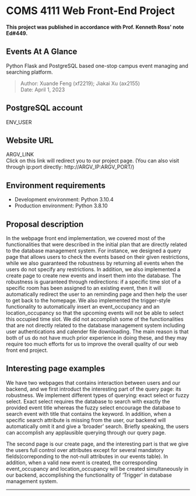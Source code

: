 # COMS 4111 Web Front-End Project

**This project was published in accordance with Prof. Kenneth Ross' note Ed#449.**  

## Events At A Glance

Python Flask and PostgreSQL based one-stop campus event managing and searching platform.

> Author: Xuande Feng (xf2219); Jiakai Xu (ax2155)  
> Date: April 1, 2023

## PostgreSQL account

ENV_USER

## Website URL

ARGV_LINK   
Click on this link will redirect you to our project page. 
(You can also visit through ip:port directly: http://ARGV_IP:ARGV_PORT/)

## Environment requirements

- Development environment: Python 3.10.4
- Production environment: Python 3.8.10

## Proposal description  
In the webpage front end implementation, we covered most of the functionalities that were described in the initial plan that are directly related to the database management system. For instance, we designed a query page that allows users to check the events based on their given restrictions, while we also guaranteed the robustness by returning all events when the users do not specify any restrictions. In addition, we also implemented a create page to create new events and insert them into the database. The robustness is guaranteed through redirections: if a specific time slot of a specific room has been assigned to an existing event, then it will automatically redirect the user to an reminding page and then help the user to get back to the homepage. We also implemented the trigger-style functionality to automatically insert an event_occupancy and an location_occupancy so that the upcoming events will not be able to select this occupied time slot. We did not accomplish some of the functionalities that are not directly related to the database management system including user authentications and calender file downloading. The main reason is that both of us do not have much prior experience in doing these, and they may require too much efforts for us to improve the overall quality of our web front end project.  

## Interesting page examples

We have two webpages that contains interaction between users and our backend, and we first introduct the interesting part of the query page: its robustness. We implement different types of querying: exact select or fuzzy select. Exact select requires the database to search with exactly the provided event title whereas the fuzzy select encourage the database to search event with title that contains the keyword. In addition, when a specific search attribute is missing from the user, our backend will automatically omit it and give a ‘broader’ search. Briefly speaking, the users can accomplish any applausible querying through our query page.  
  
The second page is our create page, and the interesting part is that we give the users full control over attributes except for several mandatory fields(correponding to the not-null attributes in our events table). In addition, when a valid new event is created, the corresponding event_occupancy and location_occupancy will be created simultaneously in our backend, accomplishing the functionality of ‘Trigger’ in database management system.  

---
